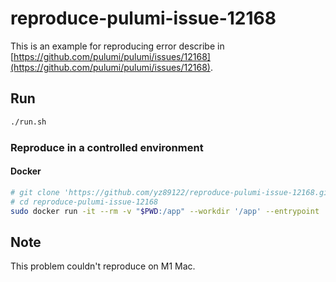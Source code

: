 # reproduce-pulumi-issue-12168

This is an example for reproducing error describe in [https://github.com/pulumi/pulumi/issues/12168](https://github.com/pulumi/pulumi/issues/12168).

## Run

```bash
./run.sh
```

### Reproduce in a controlled environment

#### Docker

```bash
# git clone 'https://github.com/yz89122/reproduce-pulumi-issue-12168.git'
# cd reproduce-pulumi-issue-12168
sudo docker run -it --rm -v "$PWD:/app" --workdir '/app' --entrypoint '/app/run.sh' 'pulumi/pulumi:3.55.0'
```

## Note

This problem couldn't reproduce on M1 Mac.
